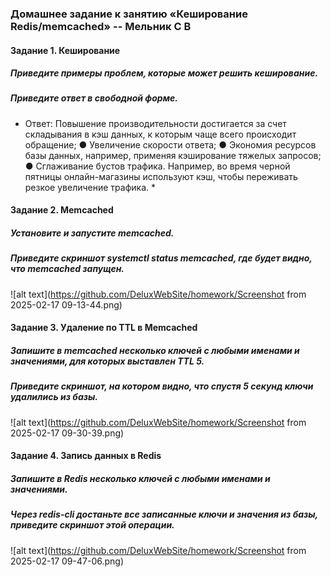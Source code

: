 ### Домашнее задание к занятию «Кеширование Redis/memcached» -- Мельник С В

#### Задание 1. Кеширование

##### Приведите примеры проблем, которые может решить кеширование.

##### Приведите ответ в свободной форме.

- Ответ:
  Повышение производительности достигается за счет
  складывания в кэш данных, к которым чаще всего происходит
  обращение;
  ● Увеличение скорости ответа;
  ● Экономия ресурсов базы данных, например, применяя
  кэширование тяжелых запросов;
  ● Сглаживание бустов трафика. Например, во время черной
  пятницы онлайн-магазины используют кэш, чтобы переживать
  резкое увеличение трафика. \*

#### Задание 2. Memcached

##### Установите и запустите memcached.

##### Приведите скриншот systemctl status memcached, где будет видно, что memcached запущен.

![alt text](https://github.com/DeluxWebSite/homework/Screenshot from 2025-02-17 09-13-44.png)

#### Задание 3. Удаление по TTL в Memcached

##### Запишите в memcached несколько ключей с любыми именами и значениями, для которых выставлен TTL 5.

##### Приведите скриншот, на котором видно, что спустя 5 секунд ключи удалились из базы.

![alt text](https://github.com/DeluxWebSite/homework/Screenshot from 2025-02-17 09-30-39.png)

#### Задание 4. Запись данных в Redis

##### Запишите в Redis несколько ключей с любыми именами и значениями.

##### Через redis-cli достаньте все записанные ключи и значения из базы, приведите скриншот этой операции.

![alt text](https://github.com/DeluxWebSite/homework/Screenshot from 2025-02-17 09-47-06.png)
